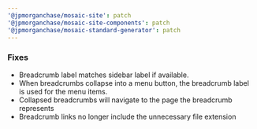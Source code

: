 ```yaml
---
'@jpmorganchase/mosaic-site': patch
'@jpmorganchase/mosaic-site-components': patch
'@jpmorganchase/mosaic-standard-generator': patch
---
```


### Fixes

- Breadcrumb label matches sidebar label if available.
- When breadcrumbs collapse into a menu button, the breadcrumb label is used for the menu items.
- Collapsed breadcrumbs will navigate to the page the breadcrumb represents
- Breadcrumb links no longer include the unnecessary file extension
